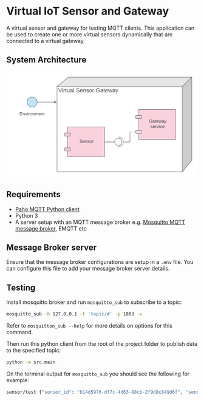 # Virtual IoT Sensor and Gateway
A virtual sensor and gateway for testing MQTT clients. This application can be used to create one or more virtual sensors dynamically that are connected to a virtual gateway.

## System Architecture
![system architecture](/docs/virtual_sensor_architecture.png)

## Requirements

* [Paho MQTT Python client](http://www.eclipse.org/paho/clients/python/docs/)
* Python 3
* A server setup with an MQTT message broker e.g. [Mosquitto MQTT message broker](https://mosquitto.org/), EMQTT etc

## Message Broker server
Ensure that the message broker configurations are setup in a `.env` file. You can configure this file to add your message broker server details.


## Testing
Install mosquitto broker and run `mosquitto_sub` to subscribe to a topic:

```bash
mosquitto_sub -h 127.0.0.1 -t 'topic/#' -p 1883 -v
```

Refer to `mosquitton_sub --help` for more details on options for this command.

Then run this python client from the root of the project folder to publish data to the specified topic:

```bash
python -m src.main
```

On the terminal output for `mosquitto_sub` you should see the following for example:

```bash
sensor/test {"sensor_id": "b14d5976-df7c-4d63-88cb-2f9d8c849d6f", "sensor_type": "humidity", "sensor_measurement_unit": "degrees_celsius", "sensor_measurement": 2}
```
